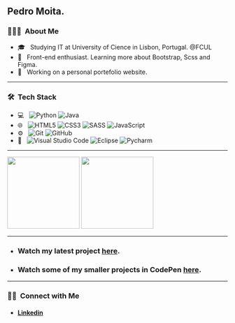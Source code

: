 <h2> Pedro Moita.</h2>

<h3> 👨🏻‍💻 &nbsp;About Me </h3>

- 🎓 &nbsp; Studying IT at University of Cience in Lisbon, Portugal. @FCUL
- 🌱 &nbsp; Front-end enthusiast. Learning more about Bootstrap, Scss and Figma. 
- 💼 &nbsp; Working on a personal portefolio website.

<hr>

<h3> 🛠 &nbsp;Tech Stack</h3>

- 💻 &nbsp;
  ![Python](https://img.shields.io/badge/python-3670A0?style=for-the-badge&logo=python&logoColor=ffdd54)
  ![Java](https://img.shields.io/badge/java-%23ED8B00.svg?style=for-the-badge&logo=java&logoColor=white)
- 🌐 &nbsp;
  ![HTML5](https://img.shields.io/badge/html5-%23E34F26.svg?style=for-the-badge&logo=html5&logoColor=white)
  ![CSS3](https://img.shields.io/badge/css3-%231572B6.svg?style=for-the-badge&logo=css3&logoColor=white)
  ![SASS](https://img.shields.io/badge/SASS-hotpink.svg?style=for-the-badge&logo=SASS&logoColor=white)
  ![JavaScript](https://img.shields.io/badge/javascript-%23323330.svg?style=for-the-badge&logo=javascript&logoColor=%23F7DF1E)
- ⚙️ &nbsp;
  ![Git](https://img.shields.io/badge/-Git-333333?style=flat&logo=git)
  ![GitHub](https://img.shields.io/badge/-GitHub-333333?style=flat&logo=github)
- 🔧 &nbsp;
  ![Visual Studio Code](https://img.shields.io/badge/-Visual%20Studio%20Code-333333?style=flat&logo=visual-studio-code&logoColor=007ACC)
  ![Eclipse](https://img.shields.io/badge/-Eclipse-333333?style=flat&logo=eclipse-ide&logoColor=2C2255)
  ![Pycharm](https://img.shields.io/badge/-Pycharm-333333?style=flat&logo=eclipse-ide&logoColor=C0FF02)
  
<hr>

<div>
  <img height="165em" src="https://github-readme-stats.vercel.app/api?username=pedrocmoita&show_icons=true&theme=radical&include_all_commits=true&count_private=true" />
  <img height="165em" src="https://github-readme-stats.vercel.app/api/top-langs/?username=pedrocmoita&layout=compact&langs_count=16&theme=radical" />
</div>

<hr>

 - <h3>Watch my latest project <a href="https://pmoita.w3spaces.com">here</a>.
 - <h3>Watch some of my smaller projects in CodePen <a href="https://codepen.io/pedrocmoita">here</a>.

 <hr>

<h3> 🤝🏻 &nbsp;Connect with Me </h3>

 - <h4><a href="https://www.linkedin.com/in/pedro-moita-33a45222b/"> Linkedin</a></h4>

